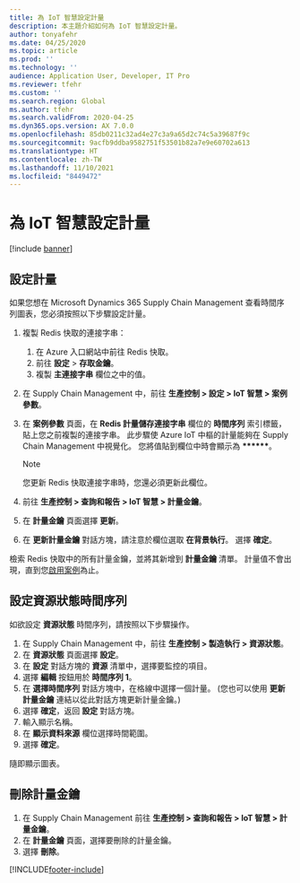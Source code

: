 ```yaml
---
title: 為 IoT 智慧設定計量
description: 本主題介紹如何為 IoT 智慧設定計量。
author: tonyafehr
ms.date: 04/25/2020
ms.topic: article
ms.prod: ''
ms.technology: ''
audience: Application User, Developer, IT Pro
ms.reviewer: tfehr
ms.custom: ''
ms.search.region: Global
ms.author: tfehr
ms.search.validFrom: 2020-04-25
ms.dyn365.ops.version: AX 7.0.0
ms.openlocfilehash: 85db0211c32ad4e27c3a9a65d2c74c5a39687f9c
ms.sourcegitcommit: 9acfb9ddba9582751f53501b82a7e9e60702a613
ms.translationtype: HT
ms.contentlocale: zh-TW
ms.lasthandoff: 11/10/2021
ms.locfileid: "8449472"
---
```

# <a name="set-up-metrics-for-iot-intelligence"></a>為 IoT 智慧設定計量

[!include [banner](../../includes/banner.md)]

## <a name="configure-metrics"></a>設定計量

如果您想在 Microsoft Dynamics 365 Supply Chain Management 查看時間序列圖表，您必須按照以下步驟設定計量。

1. 複製 Redis 快取的連接字串：

    1. 在 Azure 入口網站中前往 Redis 快取。
    2. 前往 **設定** \> **存取金鑰**。
    3. 複製 **主連接字串** 欄位之中的值。

2. 在 Supply Chain Management 中，前往 **生產控制 \> 設定 \> IoT 智慧 \> 案例參數**。
3. 在 **案例參數** 頁面，在 **Redis 計量儲存連接字串** 欄位的 **時間序列** 索引標籤，貼上您之前複製的連接字串。 此步驟使 Azure IoT 中樞的計量能夠在 Supply Chain Management 中視覺化。 您將值貼到欄位中時會顯示為 **\*\*\*\*\*\***。

    > [!NOTE]
    > 您更新 Redis 快取連接字串時，您還必須更新此欄位。

4. 前往 **生產控制 \> 查詢和報告 \> IoT 智慧 \> 計量金鑰**。
5. 在 **計量金鑰** 頁面選擇 **更新**。
6. 在 **更新計量金鑰** 對話方塊，請注意於欄位選取 **在背景執行**。 選擇 **確定**。

檢索 Redis 快取中的所有計量金鑰，並將其新增到 **計量金鑰** 清單。 計量值不會出現，直到您[啟用案例](iot-scenario-setup.md)為止。

## <a name="configure-the-resource-status-time-series"></a>設定資源狀態時間序列

如欲設定 **資源狀態** 時間序列，請按照以下步驟操作。

1. 在 Supply Chain Management 中，前往 **生產控制 \> 製造執行 \> 資源狀態**。
2. 在 **資源狀態** 頁面選擇 **設定**。
2. 在 **設定** 對話方塊的 **資源** 清單中，選擇要監控的項目。
3. 選擇 **編輯** 按鈕用於 **時間序列 1**。
4. 在 **選擇時間序列** 對話方塊中，在格線中選擇一個計量。 (您也可以使用 **更新計量金鑰** 連結以從此對話方塊更新計量金鑰。)
5. 選擇 **確定**，返回 **設定** 對話方塊。
6. 輸入顯示名稱。
7. 在 **顯示資料來源** 欄位選擇時間範圍。
8. 選擇 **確定**。

隨即顯示圖表。

## <a name="delete-a-metric-key"></a>刪除計量金鑰

1. 在 Supply Chain Management 前往 **生產控制 \> 查詢和報告 \> IoT 智慧 \> 計量金鑰**。
2. 在 **計量金鑰** 頁面，選擇要刪除的計量金鑰。
3. 選擇 **刪除**。


[!INCLUDE[footer-include](../../includes/footer-banner.md)]